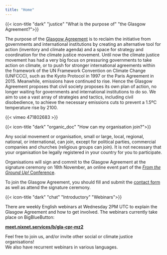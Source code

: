 ```yaml
---
title: "Home"
---
```


{{< icon-title "dark" "justice" "What is the purpose of" "the Glasgow Agreement?">}}

The purpose of the [Glasgow Agreement](./agreement) is to reclaim the initiative from governments and international institutions by creating an alternative tool for action (inventory and climate agenda) and a space for strategy and coordination for the climate justice movement. Until now the climate justice movement has had a very big focus on pressuring governments to take action on climate, or to push for stronger international agreements within the framework of the UN Framework Convention on Climate Change (UNFCCC), such as the Kyoto Protocol in 1997 or the Paris Agreement in 2015. Meanwhile, emissions have continued to rise. Hence the Glasgow Agreement proposes that civil society proposes its own plan of action, no longer waiting for governments and international institutions to do so. We aim to use a vast array of strategies and tactics, including civil disobedience, to achieve the necessary emissions cuts to prevent a 1.5ºC temperature rise by 2100.  

{{< vimeo 471802683 >}}

{{< icon-title "dark" "organic_doc" "How can my organisation join?">}}

Any social movement or organisation, small or large, local, regional, national, or international, can join, except for political parties, commercial companies and churches (religious groups can join). It is not necessary that your organisation be legally registered in your country for you to participate.  

Organisations will sign and commit to the Glasgow Agreement at the signature ceremony on 16th November, an online event part of the [_From the Ground Up!_ Conference](https://www.facebook.com/events/1463215500536387/).  

To join the Glasgow Agreement, you should fill and submit the [contact form](./contact) as well as attend the signature ceremony.  

{{< icon-title "dark" "chat" "Introductory" "Webinars">}}

There are weekly English webinars at Wednesday 2PM UTC to explain the Glasgow Agreement and how to get involved. The webinars currently take place on BigBlueButton:  

**[meet.nixnet.services/b/gla-cpr-mz2](https://meet.nixnet.services/b/gla-cpr-mz2)**  

Feel free to join us, and/or invite other social or climate justice organisations!  
We also have recurrent webinars in various languages.  
